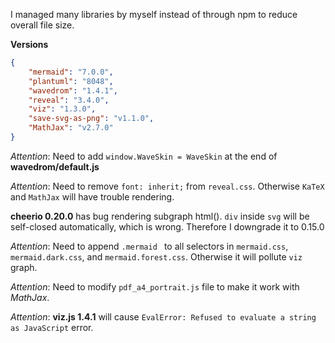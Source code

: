 I managed many libraries by myself instead of through npm to reduce overall file size.

**Versions**
```json
{
    "mermaid": "7.0.0",
    "plantuml": "8048",
    "wavedrom": "1.4.1",
    "reveal": "3.4.0",
    "viz": "1.3.0",
    "save-svg-as-png": "v1.1.0",
    "MathJax": "v2.7.0"
}
```  

*Attention*: Need to add `window.WaveSkin = WaveSkin` at the end of **wavedrom/default.js**

*Attention*: Need to remove `font: inherit;` from `reveal.css`. Otherwise `KaTeX` and `MathJax` will have trouble rendering.

**cheerio 0.20.0** has bug rendering subgraph html(). `div` inside `svg` will be self-closed automatically, which is wrong. Therefore I downgrade it to 0.15.0

*Attention*: Need to append `.mermaid ` to all selectors in `mermaid.css`, `mermaid.dark.css`, and `mermaid.forest.css`. Otherwise it will pollute `viz` graph.

*Attention*: Need to modify `pdf_a4_portrait.js` file to make it work with *MathJax*.

*Attention*: **viz.js 1.4.1** will cause `EvalError: Refused to evaluate a string as JavaScript` error.


